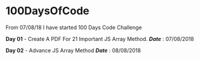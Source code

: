 # 100DaysOfCode
From 07/08/18 I have started 100 Days Code Challenge

**Day 01** - Create A PDF For 21 Important JS Array Method. **_Date_** : 07/08/2018

**Day 02** - Advance JS Array Method **_Date_** : 08/08/2018